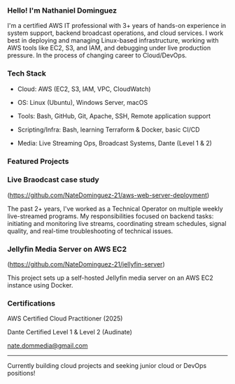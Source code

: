 ### Hello! I'm Nathaniel Dominguez

I'm a certified AWS IT professional with 3+ years of hands-on experience in system support, backend broadcast operations, and cloud services. 
I work best in deploying and managing Linux-based infrastructure, working with AWS tools like EC2, S3, and IAM, and debugging under 
live production pressure. In the process of changing career to Cloud/DevOps.

### Tech Stack

* Cloud: AWS (EC2, S3, IAM, VPC, CloudWatch)
* OS: Linux (Ubuntu), Windows Server, macOS

* Tools: Bash, GitHub, Git, Apache, SSH, Remote application support

* Scripting/Infra: Bash, learning Terraform & Docker, basic CI/CD

* Media: Live Streaming Ops, Broadcast Systems, Dante (Level 1 & 2)

### Featured Projects

### Live Braodcast case study
  
(https://github.com/NateDominguez-21/aws-web-server-deployment)

The past 2+ years, I've worked as a Technical Operator on multiple weekly live-streamed programs. My responsibilities focused on backend tasks: initiating and monitoring live streams, coordinating stream schedules, signal quality, and real-time troubleshooting of technical issues.

### Jellyfin Media Server on AWS EC2

(https://github.com/NateDominguez-21/jellyfin-server)

This project sets up a self-hosted Jellyfin media server on an AWS EC2 instance using Docker.


### Certifications

AWS Certified Cloud Practitioner (2025)

Dante Certified Level 1 & Level 2 (Audinate)

nate.dommedia@gmail.com

----------------------------------------------------------------------------------------------------------------------------------------------------------------------------------------------------------------------
Currently building cloud projects and seeking junior cloud or DevOps positions!
